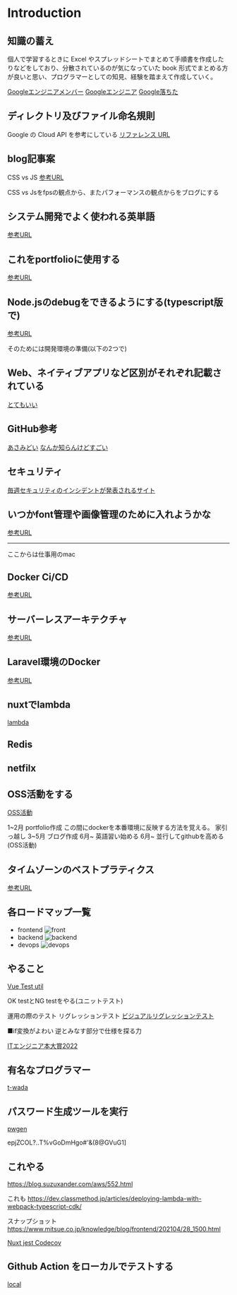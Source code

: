 # Introduction

## 知識の蓄え

個人で学習するときに Excel やスプレッドシートでまとめて手順書を作成したりなどをしており、分散されているのが気になっていた
book 形式でまとめる方が良いと思い、プログラマーとしての知見、経験を踏まえて作成していく。

[Googleエンジニアメンバー](https://github.com/orgs/google/people)
[Googleエンジニア](https://jp.quora.com/gu-guru-no-sofutouea-enjinia-ha-sugoi-desu-ka)
[Google落ちた](https://note.com/grouse324/n/n1f329de5ee50)

## ディレクトリ及びファイル命名規則

Google の Cloud API を参考にしている
[リファレンス URL](https://cloud.google.com/apis/design/naming_convention?hl=ja)

## blog記事案

CSS vs JS
[参考URL](https://developers.google.com/web/fundamentals/design-and-ux/animations/animations-and-performance?hl=ja#css-vs-javascript-performance)

CSS vs Jsをfpsの観点から、またパフォーマンスの観点からをブログにする

## システム開発でよく使われる英単語

[参考URL](https://hnavi.co.jp/knowledge/blog/english/)

## これをportfolioに使用する

[参考URL](https://coliss.com/articles/build-websites/operation/javascript/native-like-animations-for-page-transitions.html)

## Node.jsのdebugをできるようにする(typescript版で)

[参考URL](https://casualdevelopers.com/tech-school/how-to-debug-nodejs/)

そのためには開発環境の準備(以下の2つで)
[](https://qiita.com/techneconn/items/012bdf1b9ff3881546b3)
[](https://qiita.com/tanakaPH/items/84aedaad8c0f5958a5f0)


## Web、ネイティブアプリなど区別がそれぞれ記載されている
[とてもいい](https://ops-in.com/knowledge/application/app-development-language/)

## GitHub参考

[あさみどい](https://github.com/d0iasm)
[なんか知らんけどすごい](https://github.com/lumakernel)

## セキュリティ

[毎週セキュリティのインシデントが発表されるサイト](https://www.jpcert.or.jp/)

## いつかfont管理や画像管理のために入れようかな

[参考URL](https://coliss.com/articles/build-websites/operation/work/eagle-ver2.html)


---

ここからは仕事用のmac
## Docker Ci/CD

[参考URL](https://circleci.com/ja/blog/docker-and-cicd-tutorial-a-deep-dive-into-containers/)

## サーバーレスアーキテクチャ

[参考URL](https://service.plan-b.co.jp/blog/tech/30863/)

## Laravel環境のDocker

[参考URL](https://qiita.com/ucan-lab/items/5fc1281cd8076c8ac9f4#%E4%BD%BF%E3%81%84%E6%96%B9)

## nuxtでlambda

[lambda](https://qiita.com/kobayashi-m42/items/fbacb46f7603e5a014d7)

## Redis

[](https://qiita.com/gold-kou/items/966d9a0332f4e110c4f8)

## netfilx

[](https://zenn.dev/gunners6518/books/4c4672f32dd100)

## OSS活動をする

[OSS活動](https://knqyf263.hatenablog.com/entry/2020/08/28/074749)

1~2月 portfolio作成
この間にdockerを本番環境に反映する方法を覚える。
家引っ越し
3~5月 ブログ作成
6月~ 英語習い始める
6月~ 並行してgithubを高める(OSS活動)

## タイムゾーンのベストプラティクス

[参考URL](https://www.m3tech.blog/entry/timezone-handling)

## 各ロードマップ一覧

- frontend
![front](./images/frontend.png)
- backend
![backend](images/backend.png)
- devops
![devops](images/devops.png)

## やること

[Vue Test util](https://qiita.com/daiki7nohe/items/8d29e2d9059296b75fa6)

OK testとNG testをやる(ユニットテスト)

運用の際のテスト
リグレッションテスト
[ビジュアルリグレッションテスト](https://tech.medpeer.co.jp/entry/2020/04/10/160000)

■if変換がよわい
逆とみなす部分で仕様を探る力

[ITエンジニア本大賞2022](https://www.publickey1.jp/blog/22/itit202210.html)

## 有名なプログラマー

[t-wada](https://t-wada.hatenablog.jp/)

## パスワード生成ツールを実行

[pwgen](https://qiita.com/icedpasta1832/items/57d0d9805f04b6e79875)

epjZCOL?..T%vGoDmHgo#'&(8@GVuG1]

## これやる

https://blog.suzuxander.com/aws/552.html

これも
https://dev.classmethod.jp/articles/deploying-lambda-with-webpack-typescript-cdk/

スナップショット
https://www.mitsue.co.jp/knowledge/blog/frontend/202104/28_1500.html

[Nuxt jest Codecov](https://gift-tech.co.jp/articles/nuxt-js-jest-codecov/)

## Github Action をローカルでテストする

[local](https://zenn.dev/usagiga/articles/f44be764419e15700247)